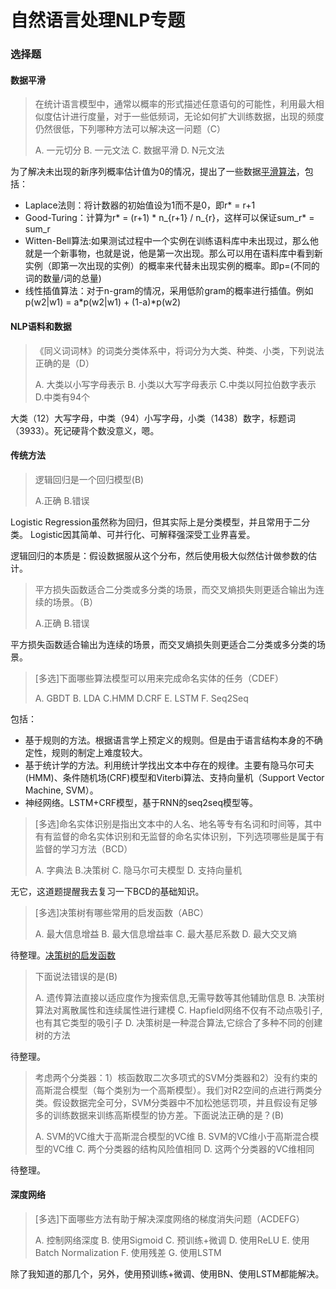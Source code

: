 # 自然语言处理NLP专题

### 选择题
#### 数据平滑
> 在统计语言模型中，通常以概率的形式描述任意语句的可能性，利用最大相似度估计进行度量，对于一些低频词，无论如何扩大训练数据，出现的频度仍然很低，下列哪种方法可以解决这一问题（C） 
>
> A. 一元切分 B. 一元文法 C. 数据平滑 D. N元文法

为了解决未出现的新序列概率估计值为0的情况，提出了一些数据[平滑算法](https://blog.csdn.net/quicmous/article/details/52160940)，包括：
- Laplace法则：将计数器的初始值设为1而不是0，即r* = r+1
- Good-Turing：计算为r\* = (r+1) \* n_{r+1} / n_{r}，这样可以保证sum_r\* = sum_r
- Witten-Bell算法:如果测试过程中一个实例在训练语料库中未出现过，那么他就是一个新事物，也就是说，他是第一次出现。那么可以用在语料库中看到新实例（即第一次出现的实例）的概率来代替未出现实例的概率。即p=(不同的词的数量/词的总量)
- 线性插值算法：对于n-gram的情况，采用低阶gram的概率进行插值。例如p(w2|w1) = a\*p(w2|w1) + (1-a)\*p(w2)

#### NLP语料和数据
> 《同义词词林》的词类分类体系中，将词分为大类、种类、小类，下列说法正确的是（D）
> 
> A. 大类以小写字母表示 B. 小类以大写字母表示 C.中类以阿拉伯数字表示 D.中类有94个

大类（12）大写字母，中类（94）小写字母，小类（1438）数字，标题词（3933）。死记硬背个数没意义，嗯。

#### 传统方法
> 逻辑回归是一个回归模型(B)
> 
> A.正确 B.错误

Logistic Regression虽然称为回归，但其实际上是分类模型，并且常用于二分类。
Logistic因其简单、可并行化、可解释强深受工业界喜爱。

逻辑回归的本质是：假设数据服从这个分布，然后使用极大似然估计做参数的估计。

> 平方损失函数适合二分类或多分类的场景，而交叉熵损失则更适合输出为连续的场景。（B）
> 
> A.正确 B.错误

平方损失函数适合输出为连续的场景，而交叉熵损失则更适合二分类或多分类的场景。

> \[多选\]下面哪些算法模型可以用来完成命名实体的任务（CDEF）
> 
> A. GBDT B. LDA C.HMM D.CRF E. LSTM F. Seq2Seq

包括：
- 基于规则的方法。根据语言学上预定义的规则。但是由于语言结构本身的不确定性，规则的制定上难度较大。
- 基于统计学的方法。利用统计学找出文本中存在的规律。主要有隐马尔可夫(HMM)、条件随机场(CRF)模型和Viterbi算法、支持向量机（Support Vector Machine, SVM）。
- 神经网络。LSTM+CRF模型，基于RNN的seq2seq模型等。

> \[多选\]命名实体识别是指出文本中的人名、地名等专有名词和时间等，其中有有监督的命名实体识别和无监督的命名实体识别，下列选项哪些是属于有监督的学习方法（BCD）
> 
> A. 字典法 B.决策树 C. 隐马尔可夫模型 D. 支持向量机

无它，这道题提醒我去复习一下BCD的基础知识。

> \[多选\]决策树有哪些常用的启发函数（ABC）
> 
> A. 最大信息增益 B. 最大信息增益率 C. 最大基尼系数 D. 最大交叉熵

待整理。[决策树的启发函数](https://www.jianshu.com/p/6a93d1455357)

> 下面说法错误的是(B)
> 
> A. 遗传算法直接以适应度作为搜索信息,无需导数等其他辅助信息
> B. 决策树算法对离散属性和连续属性进行建模
> C. Hapfield网络不仅有不动点吸引子,也有其它类型的吸引子
> D. 决策树是一种混合算法,它综合了多种不同的创建树的方法

待整理。

> 考虑两个分类器：1）核函数取二次多项式的SVM分类器和2）没有约束的高斯混合模型（每个类别为一个高斯模型）。我们对R2空间的点进行两类分类。假设数据完全可分，SVM分类器中不加松弛惩罚项，并且假设有足够多的训练数据来训练高斯模型的协方差。下面说法正确的是？(B)
> 
> A. SVM的VC维大于高斯混合模型的VC维
> B. SVM的VC维小于高斯混合模型的VC维
> C. 两个分类器的结构风险值相同
> D. 这两个分类器的VC维相同

待整理。

#### 深度网络
> \[多选\]下面哪些方法有助于解决深度网络的梯度消失问题（ACDEFG）
> 
> A. 控制网络深度 B. 使用Sigmoid C. 预训练+微调 D. 使用ReLU
> E. 使用Batch Normalization F. 使用残差 G. 使用LSTM

除了我知道的那几个，另外，使用预训练+微调、使用BN、使用LSTM都能解决。